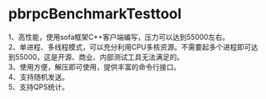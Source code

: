 pbrpcBenchmarkTesttool
======================
1、高性能，使用sofa框架C++客户端编写，压力可以达到55000左右。    
2、单进程、多线程模式，可以充分利用CPU多核资源。不需要起多个进程即可达到55000，这是开源、商业、内部测试工具无法满足的。    
3、使用方便，解压即可使用，提供丰富的命令行接口。    
4、支持随机发送。    
5、支持QPS统计。    
